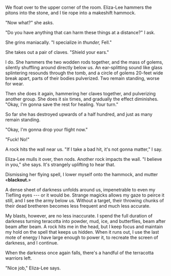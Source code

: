 We float over to the upper corner of the room. Eliza-Lee hammers the pitons into the stone, and I
tie rope into a makeshift hammock.

"Now what?" she asks.

"Do you have anything that can harm these things at a distance?" I ask.

She grins maniacally. "I specialize in _thunder,_ Fell."

She takes out a pair of claves. "Shield your ears."

I do. She hammers the two wodden rods together, and the mass of golems, silently
shuffling around directly below us. An ear-splitting sound like glass splintering resounds
through the tomb, and a circle of golems 20-feet wide break apart, parts of their bodies pulverized.
Two remain standing, worse for wear.

Then she does it again, hammering her claves together, and pulverizing another group. She does it six
times, and gradually the effect diminishes. "Okay, I'm gonna save the rest for healing. Your turn."

So far she has destroyed upwards of a half hundred, and just as many remain standing.

"Okay, I'm gonna drop your flight now."

"Fuck! No!"

A rock hits the wall near us. "If I take a bad hit, it's not gonna matter," I say.

Eliza-Lee mulls it over, then nods. Another rock impacts the wall. "I believe in you," she
says. It's strangely uplifting to hear that.

Dismissing her flying spell, I lower myself onto the hammock, and mutter «__blackout.__»

A dense sheet of darkness unfolds around us, impenetrable to even my Tiefling eyes ---
or it would be. Strange magicks allows my gaze to peirce it still, and I see the army below
us. Without a target, their throwing chunks of their dead bretheren becomes less frequent and
much less accurate.

My blasts, however, are no less inaccurate. I spend the full duration of darkness turning teracotta into powder,
mud, ice, and butterflies, beam after beam after beam. A rock hits me in the head, but I keep focus and
maintain my hold on the spell that keeps us hidden. When it runs out, I use the last mote of energy I have
large enough to power it, to recreate the screen of darkness, and I continue.

When the darkness once again falls, there's a handful of the terracotta warriors left.

"Nice job," Eliza-Lee says.

